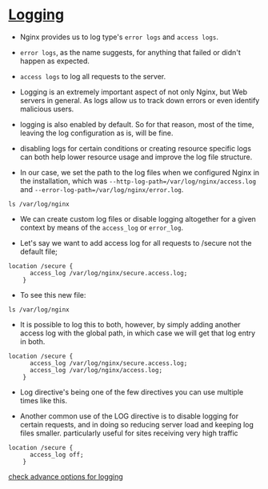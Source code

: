 # [Logging](../Code/06%2BLogging.conf)

- Nginx provides us to log type's `error logs` and `access logs`.

- `error logs`, as the name suggests, for anything that failed or didn't happen as expected.
- `access logs` to log all requests to the server.


- Logging is an extremely important aspect of not only Nginx, but Web servers in general. As logs allow us to track down errors or even identify malicious users.

- logging is also enabled by default. So for that reason, most of the time, leaving the log configuration as is, will be fine.

- disabling logs for certain conditions or creating resource specific logs can both help lower resource usage and improve the log file structure.

- In our case, we set the path to the log files when we configured Nginx in the installation, which was `--http-log-path=/var/log/nginx/access.log` and `--error-log-path=/var/log/nginx/error.log`.
```
ls /var/log/nginx
```

- We can create custom log files or disable logging altogether for a given context by means of the `access_log` or `error_log`.

- Let's say we want to add access log for all requests to /secure not the default file;
```
location /secure {
      access_log /var/log/nginx/secure.access.log;
    }
```

- To see this new file:
```
ls /var/log/nginx
```

- It is possible to log this to both, however, by simply adding another access log with the global path, in which case we will get that log entry in both.

```
location /secure {
      access_log /var/log/nginx/secure.access.log;
      access_log /var/log/nginx/access.log;
    }
```

- Log directive's being one of the few directives you can use multiple times like this.

- Another common use of the LOG directive is to disable logging for certain requests, and in doing so reducing server load and keeping log files smaller.  particularly useful for sites receiving very high traffic

```
location /secure {
      access_log off;
    }
```

[check advance options for logging](https://docs.nginx.com/nginx/admin-guide/monitoring/logging/)